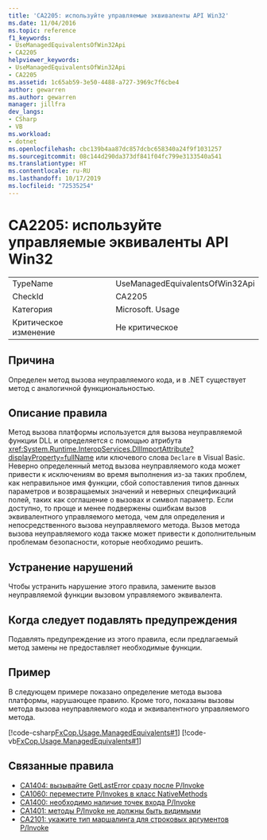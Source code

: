 ```yaml
---
title: 'CA2205: используйте управляемые эквиваленты API Win32'
ms.date: 11/04/2016
ms.topic: reference
f1_keywords:
- UseManagedEquivalentsOfWin32Api
- CA2205
helpviewer_keywords:
- UseManagedEquivalentsOfWin32Api
- CA2205
ms.assetid: 1c65ab59-3e50-4488-a727-3969c7f6cbe4
author: gewarren
ms.author: gewarren
manager: jillfra
dev_langs:
- CSharp
- VB
ms.workload:
- dotnet
ms.openlocfilehash: cbc139b4aa87dc857dcbc658340a24f9f1031257
ms.sourcegitcommit: 08c144d290da373df841f04fc799e3133540a541
ms.translationtype: HT
ms.contentlocale: ru-RU
ms.lasthandoff: 10/17/2019
ms.locfileid: "72535254"
---
```

# <a name="ca2205-use-managed-equivalents-of-win32-api"></a>CA2205: используйте управляемые эквиваленты API Win32

|||
|-|-|
|TypeName|UseManagedEquivalentsOfWin32Api|
|CheckId|CA2205|
|Категория|Microsoft. Usage|
|Критическое изменение|Не критическое|

## <a name="cause"></a>Причина

Определен метод вызова неуправляемого кода, и в .NET существует метод с аналогичной функциональностью.

## <a name="rule-description"></a>Описание правила

Метод вызова платформы используется для вызова неуправляемой функции DLL и определяется с помощью атрибута <xref:System.Runtime.InteropServices.DllImportAttribute?displayProperty=fullName> или ключевого слова `Declare` в Visual Basic. Неверно определенный метод вызова неуправляемого кода может привести к исключениям во время выполнения из-за таких проблем, как неправильное имя функции, сбой сопоставления типов данных параметров и возвращаемых значений и неверных спецификаций полей, таких как соглашение о вызовах и символ параметр. Если доступно, то проще и менее подвержены ошибкам вызов эквивалентного управляемого метода, чем для определения и непосредственного вызова неуправляемого метода. Вызов метода вызова неуправляемого кода также может привести к дополнительным проблемам безопасности, которые необходимо решить.

## <a name="how-to-fix-violations"></a>Устранение нарушений

Чтобы устранить нарушение этого правила, замените вызов неуправляемой функции вызовом управляемого эквивалента.

## <a name="when-to-suppress-warnings"></a>Когда следует подавлять предупреждения

Подавлять предупреждение из этого правила, если предлагаемый метод замены не предоставляет необходимые функции.

## <a name="example"></a>Пример

В следующем примере показано определение метода вызова платформы, нарушающее правило. Кроме того, показаны вызовы метода вызова неуправляемого кода и эквивалентного управляемого метода.

[!code-csharp[FxCop.Usage.ManagedEquivalents#1](../code-quality/codesnippet/CSharp/ca2205-use-managed-equivalents-of-win32-api_1.cs)]
[!code-vb[FxCop.Usage.ManagedEquivalents#1](../code-quality/codesnippet/VisualBasic/ca2205-use-managed-equivalents-of-win32-api_1.vb)]

## <a name="related-rules"></a>Связанные правила

- [CA1404: вызывайте GetLastError сразу после P/Invoke](../code-quality/ca1404.md)
- [CA1060: переместите P/Invokes в класс NativeMethods](../code-quality/ca1060.md)
- [CA1400: необходимо наличие точек входа P/Invoke](../code-quality/ca1400.md)
- [CA1401: методы P/Invoke не должны быть видимыми](../code-quality/ca1401.md)
- [CA2101: укажите тип маршалинга для строковых аргументов P/Invoke](../code-quality/ca2101.md)
